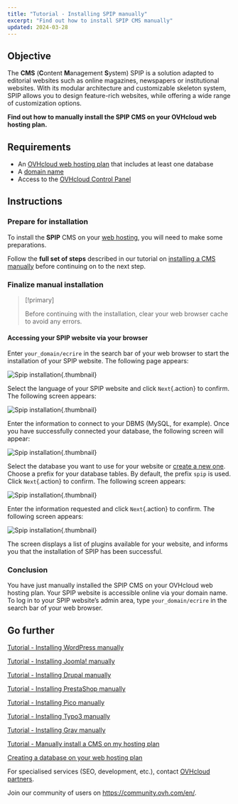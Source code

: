 ```yaml
---
title: "Tutorial - Installing SPIP manually"
excerpt: "Find out how to install SPIP CMS manually"
updated: 2024-03-28
---
```


## Objective

The **CMS** (**C**ontent **M**anagement **S**ystem) SPIP is a solution adapted to editorial websites such as online magazines, newspapers or institutional websites. With its modular architecture and customizable skeleton system, SPIP allows you to design feature-rich websites, while offering a wide range of customization options.

**Find out how to manually install the SPIP CMS on your OVHcloud web hosting plan.**

## Requirements

- An [OVHcloud web hosting plan](https://www.ovhcloud.com/en-sg/web-hosting/) that includes at least one database
- A [domain name](https://www.ovhcloud.com/en-sg/domains/)
- Access to the [OVHcloud Control Panel](/links/manager)

## Instructions

### Prepare for installation

To install the **SPIP** CMS on your [web hosting](https://www.ovhcloud.com/en-sg/web-hosting/), you will need to make some preparations.

Follow the **full set of steps** described in our tutorial on [installing a CMS manually](/pages/web_cloud/web_hosting/cms_manual_installation) before continuing on to the next step.

### Finalize manual installation

> [!primary]
>
> Before continuing with the installation, clear your web browser cache to avoid any errors.
>

#### Accessing your SPIP website via your browser

Enter `your_domain/ecrire` in the search bar of your web browser to start the installation of your SPIP website. The following page appears:

![Spip installation](images/installation_first_step.png){.thumbnail}

Select the language of your SPIP website and click `Next`{.action} to confirm. The following screen appears:

![Spip installation](images/installation_second_step.png){.thumbnail}

Enter the information to connect to your DBMS (MySQL, for example). Once you have successfully connected your database, the following screen will appear:

![Spip installation](images/installation_third_step.png){.thumbnail}

Select the database you want to use for your website or [create a new one](/pages/web_cloud/web_hosting/sql_create_database). Choose a prefix for your database tables. By default, the prefix `spip` is used. Click `Next`{.action} to confirm. The following screen appears:

![Spip installation](images/installation_fourth_step.png){.thumbnail}

Enter the information requested and click `Next`{.action} to confirm. The following screen appears:

![Spip installation](images/installation_fifth_step.png){.thumbnail}

The screen displays a list of plugins available for your website, and informs you that the installation of SPIP has been successful.

### Conclusion

You have just manually installed the SPIP CMS on your OVHcloud web hosting plan. Your SPIP website is accessible online via your domain name. To log in to your SPIP website’s admin area, type `your_domain/ecrire` in the search bar of your web browser.

## Go further <a name="go-further"></a>

[Tutorial - Installing WordPress manually](/pages/web_cloud/web_hosting/cms_manual_installation_wordpress)

[Tutorial - Installing Joomla! manually](/pages/web_cloud/web_hosting/cms_manual_installation_joomla)

[Tutorial - Installing Drupal manually](/pages/web_cloud/web_hosting/cms_manual_installation_drupal)

[Tutorial - Installing PrestaShop manually](/pages/web_cloud/web_hosting/cms_manual_installation_prestashop)

[Tutorial - Installing Pico manually](/pages/web_cloud/web_hosting/cms_manual_installation_pico)

[Tutorial - Installing Typo3 manually](/pages/web_cloud/web_hosting/cms_manual_installation_typo3)

[Tutorial - Installing Grav manually](/pages/web_cloud/web_hosting/cms_manual_installation_grav)

[Tutorial - Manually install a CMS on my hosting plan](/pages/web_cloud/web_hosting/cms_manual_installation)

[Creating a database on your web hosting plan](/pages/web_cloud/web_hosting/sql_create_database)
 
For specialised services (SEO, development, etc.), contact [OVHcloud partners](https://partner.ovhcloud.com/en-sg/directory/).
 
Join our community of users on <https://community.ovh.com/en/>.